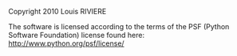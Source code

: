 Copyright 2010 Louis RIVIERE

The software is licensed according to the terms of the PSF (Python Software Foundation) license found here: http://www.python.org/psf/license/